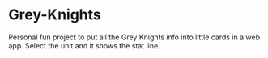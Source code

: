 # Grey-Knights
Personal fun project to put all the Grey Knights info into little cards in a web app. Select the unit and it shows the stat line.
